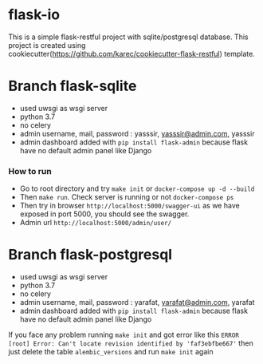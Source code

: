 # flask-io

This is a simple flask-restful project with sqlite/postgresql database. This project is created using cookiecutter(https://github.com/karec/cookiecutter-flask-restful) template.

# Branch flask-sqlite
- used uwsgi as wsgi server
- python 3.7
- no celery
- admin username, mail, password : yasssir, yasssir@admin.com, yasssir
- admin dashboard added with ```pip install flask-admin``` because flask have no default admin panel like Django

### How to run
- Go to root directory and try ```make init``` or ```docker-compose up -d --build```
- Then ```make run```. Check server is running or not ```docker-compose ps``` 
- Then try in browser ```http://localhost:5000/swagger-ui``` as we have exposed in port 5000, you should see the swagger.
- Admin url ```http://localhost:5000/admin/user/```


# Branch flask-postgresql
- used uwsgi as wsgi server
- python 3.7
- no celery
- admin username, mail, password : yarafat, yarafat@admin.com, yarafat
- admin dashboard added with ```pip install flask-admin``` because flask have no default admin panel like Django

If you face any problem running ``make init`` and got error like this `ERROR [root] Error: Can't locate revision identified by 'faf3ebfbe667'` then
just delete the table `alembic_versions` and run `make init` again

